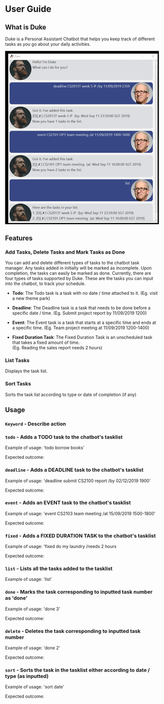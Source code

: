 # User Guide

## What is Duke
Duke is a Personal Assistant Chatbot that helps you keep track of different tasks as you go about your daily activities.

![Duke's User Interface](/docs/Ui.png)


## Features 

### Add Tasks, Delete Tasks and Mark Tasks as Done 
You can add and delete different types of tasks to the chatbot task manager.
Any tasks added in initially will be marked as incomplete. Upon completion, the tasks can easily be marked as done.
Currently, there are four types of tasks supported by Duke. These are the tasks you can input into the chatbot, to track your schedule.

* **Todo**:
The Todo task is a task with no date / time attached to it. 
(Eg. visit a new theme park)

* **Deadline**:
The Deadline task is a task that needs to be done before a specific date / time.
(Eg. Submit project report by 11/09/2019 1200)

* **Event**:
The Event task is a task that starts at a specific time and ends at a specific time. 
(Eg. Team project meeting at 11/09/2019 1200-1400)

* **Fixed Duration Task**:
The Fixed Duration Task is an unscheduled task that takes a fixed amount of time.  
(Eg. Reading the sales report needs 2 hours)


### List Tasks
Displays the task list.

### Sort Tasks
Sorts the task list according to type or date of completion (if any)

## Usage
### `Keyword` - Describe action
### `todo` - Adds a TODO task to the chatbot's tasklist 

Example of usage:
'todo borrow books'

Expected outcome: 



### `deadline` - Adds a DEADLINE task to the chatbot's tasklist

Example of usage:
'deadline submit CS2100 report /by 02/12/2019 1900'

Expected outcome: 

### `event` - Adds an EVENT task to the chatbot's tasklist

Example of usage:
'event CS2103 team meeting /at 15/09/2019 1500-1800'

Expected outcome: 

### `fixed` - Adds a FIXED DURATION TASK to the chatbot's tasklist

Example of usage:
'fixed do my laundry /needs 2 hours

Expected outcome:

### `list` - Lists all the tasks added to the tasklist

Example of usage:
'list'

### `done` - Marks the task corresponding to inputted task number as 'done'

Example of usage:
'done 3'

Expected outcome: 

### `delete` - Deletes the task corresponding to inputted task number

Example of usage:
'done 2'

Expected outcome: 


### `sort` - Sorts the task in the tasklist either according to date / type (as inputted)

Example of usage:
'sort date'

Expected outcome: 



